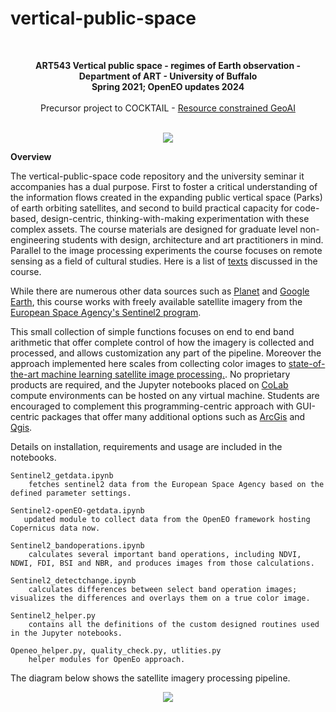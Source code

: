 # vertical-public-space

<br>
<p align="center">
<b>ART543 Vertical public space - regimes of Earth observation - Department of ART - University of Buffalo</b>
<br>
<b>Spring 2021; OpenEO updates 2024</b>
<br><br>
Precursor project to COCKTAIL - 
<a href= "https://github.com/realtechsupport/cocktail/"> Resource constrained GeoAI</a>
<br><br>

<p align="center">
<img src="https://github.com/realtechsupport/vertical_public_space/blob/main/ndvi_diff.png?raw=true">
</p>

**Overview**

The vertical-public-space code repository and the university seminar it accompanies has a dual purpose.  First to foster a critical understanding of the information flows created in the expanding public vertical space (Parks) of earth orbiting satellites, and second to build practical capacity for code-based, design-centric, thinking-with-making experimentation with these complex assets. The course materials are designed for graduate level non-engineering students with design, architecture and art practitioners in mind. Parallel to the image processing experiments the course focuses on remote sensing as a field of cultural studies. Here is a list of [texts](https://paperpile.com/shared/y6TOO0) discussed in the course. 


While there are numerous other data sources such as [Planet](https://www.planet.com/) and [Google Earth](https://www.google.com/earth/), this course works with freely available satellite imagery from the [European Space Agency's Sentinel2 program](https://sentinel.esa.int/web/sentinel/missions/sentinel-2). 

This small collection of simple functions focuses on end to end band arithmetic that offer complete control of how the imagery is collected and processed, and allows customization any part of the pipeline. Moreover the approach implemented here scales from collecting color images to [state-of-the-art machine learning satellite image processing.](https://colab.research.google.com/github/JohannesStutz/blog/blob/master/_notebooks/2021-02-17-Building-Detection-SpaceNet7.ipynb). No proprietary products are required, and the Jupyter notebooks placed on [CoLab](https://colab.research.google.com/notebooks/intro.ipynb) compute environments can be hosted on any virtual machine. Students are encouraged to complement this programming-centric approach with GUI-centric packages that offer many additional options such as [ArcGis](https://www.esri.com/en-us/arcgis/about-arcgis/overview) and [Qgis](https://qgis.org/en/site/). 


Details on installation, requirements and usage are included in the notebooks.

```
Sentinel2_getdata.ipynb 
    fetches sentinel2 data from the European Space Agency based on the defined parameter settings.

Sentinel2-openEO-getdata.ipynb
   updated module to collect data from the OpenEO framework hosting Copernicus data now.

Sentinel2_bandoperations.ipynb 
    calculates several important band operations, including NDVI, NDWI, FDI, BSI and NBR, and produces images from those calculations.
    
Sentinel2_detectchange.ipynb 
    calculates differences between select band operation images; visualizes the differences and overlays them on a true color image.

Sentinel2_helper.py
    contains all the definitions of the custom designed routines used in the Jupyter notebooks.

Openeo_helper.py, quality_check.py, utlities.py
    helper modules for OpenEo approach.
```

The diagram below shows the satellite imagery processing pipeline.

<p align="center">
<img src="https://github.com/realtechsupport/vertical_public_space/blob/main/sentinel2_pipeline.png?raw=true" >
</p>






